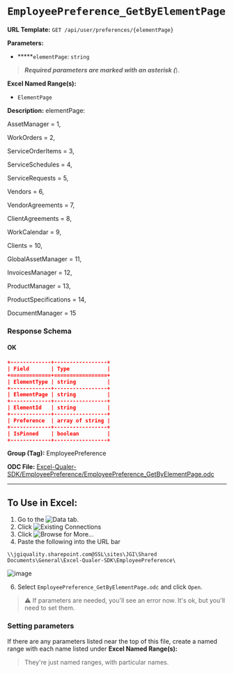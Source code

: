 # `EmployeePreference_GetByElementPage`

**URL Template:**
`GET /api/user/preferences/{elementPage}`

**Parameters:**
- *****`elementPage`: `string`


> *****Required parameters are marked with an asterisk (*****).

**Excel Named Range(s):**
- `ElementPage`


**Description:**
elementPage:
AssetManager = 1,
WorkOrders = 2,
ServiceOrderItems = 3,
ServiceSchedules = 4,
ServiceRequests = 5,
Vendors = 6,
VendorAgreements = 7,
ClientAgreements = 8,
WorkCalendar = 9,
Clients = 10,
GlobalAssetManager = 11,
InvoicesManager = 12,
ProductManager = 13,
ProductSpecifications = 14,
DocumentManager = 15

### Response Schema

#### OK
```json
+-------------+-----------------+
| Field       | Type            |
+=============+=================+
| ElementType | string          |
+-------------+-----------------+
| ElementPage | string          |
+-------------+-----------------+
| ElementId   | string          |
+-------------+-----------------+
| Preference  | array of string |
+-------------+-----------------+
| IsPinned    | boolean         |
+-------------+-----------------+
```

**Group (Tag):**
EmployeePreference

**ODC File:**
[Excel-Qualer-SDK/EmployeePreference/EmployeePreference_GetByElementPage.odc](https://github.com/Johnson-Gage-Inspection-Inc/qualer-sdk-odc/blob/main/Excel-Qualer-SDK/EmployeePreference/EmployeePreference_GetByElementPage.odc)

---

To Use in Excel:
---

1. Go to the ![`Data`](https://github.com/user-attachments/assets/da437a70-57b3-4c5b-bb01-4910ece19ed1)
 tab.
3. Click ![Existing Connections](https://github.com/user-attachments/assets/a2f1ed67-b2e0-4c23-ac90-68c870e60289)
4. Click ![`Browse for More...`](https://github.com/user-attachments/assets/8e698494-6865-41e7-b6fa-043aea81809a)
5. Paste the following into the URL bar
```
\\jgiquality.sharepoint.com@SSL\sites\JGI\Shared Documents\General\Excel-Qualer-SDK\EmployeePreference\
```

![image](https://github.com/user-attachments/assets/1e1a8d87-0377-446d-aaf5-d78562991db3)

6. Select `EmployeePreference_GetByElementPage.odc` and click `Open`.

> ⚠️ If parameters are needed, you'll see an error now. It's ok, but you'll need to set them.

### Setting parameters
If there are any parameters listed near the top of this file, create a named range with each name listed under **Excel Named Range(s):**
> They're just named ranges, with particular names.
